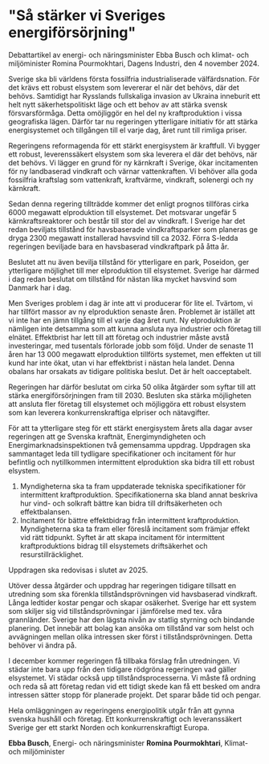 # "Så stärker vi Sveriges energiförsörjning"

Debattartikel av energi\- och näringsminister Ebba Busch och klimat\- och miljöminister Romina Pourmokhtari, Dagens Industri, den 4 november 2024\.


Sverige ska bli världens första fossilfria industrialiserade välfärdsnation. För det krävs ett robust elsystem som levererar el när det behövs, där det behövs. Samtidigt har Rysslands fullskaliga invasion av Ukraina inneburit ett helt nytt säkerhetspolitiskt läge och ett behov av att stärka svensk försvarsförmåga. Detta omöjliggör en hel del ny kraftproduktion i vissa geografiska lägen. Därför tar nu regeringen ytterligare initiativ för att stärka energisystemet och tillgången till el varje dag, året runt till rimliga priser.

Regeringens reformagenda för ett stärkt energisystem är kraftfull. Vi bygger ett robust, leverenssäkert elsystem som ska leverera el där det behövs, när det behövs. Vi lägger en grund för ny kärnkraft i Sverige, ökar incitamenten för ny landbaserad vindkraft och värnar vattenkraften. Vi behöver alla goda fossilfria kraftslag som vattenkraft, kraftvärme, vindkraft, solenergi och ny kärnkraft.

Sedan denna regering tillträdde kommer det enligt prognos tillföras cirka 6000 megawatt elproduktion till elsystemet. Det motsvarar ungefär 5 kärnkraftsreaktorer och består till stor del av vindkraft. I Sverige har det redan beviljats tillstånd för havsbaserade vindkraftsparker som planeras ge dryga 2300 megawatt installerad havsvind till ca 2032\. Förra S\-ledda regeringen beviljade bara en havsbaserad vindkraftpark på åtta år.

Beslutet att nu även bevilja tillstånd för ytterligare en park, Poseidon, ger ytterligare möjlighet till mer elproduktion till elsystemet. Sverige har därmed i dag redan beslutat om tillstånd för nästan lika mycket havsvind som Danmark har i dag.

Men Sveriges problem i dag är inte att vi producerar för lite el. Tvärtom, vi har tillfört massor av ny elproduktion senaste åren. Problemet är istället att vi inte har en jämn tillgång till el varje dag året runt. Ny elproduktion är nämligen inte detsamma som att kunna ansluta nya industrier och företag till elnätet. Effektbrist har lett till att företag och industrier måste avstå investeringar, med tusentals förlorade jobb som följd. Under de senaste 11 åren har 13 000 megawatt elproduktion tillförts systemet, men effekten ut till kund har inte ökat, utan vi har effektbrist i nästan hela landet. Denna obalans har orsakats av tidigare politiska beslut. Det är helt oacceptabelt.

Regeringen har därför beslutat om cirka 50 olika åtgärder som syftar till att stärka energiförsörjningen fram till 2030\. Besluten ska stärka möjligheten att ansluta fler företag till elsystemet och möjliggöra ett robust elsystem som kan leverera konkurrenskraftiga elpriser och nätavgifter.

För att ta ytterligare steg för ett stärkt energisystem årets alla dagar avser regeringen att ge Svenska kraftnät, Energimyndigheten och Energimarknadsinspektionen två gemensamma uppdrag. Uppdragen ska sammantaget leda till tydligare specifikationer och incitament för hur befintlig och nytillkommen intermittent elproduktion ska bidra till ett robust elsystem.

1. Myndigheterna ska ta fram uppdaterade tekniska specifikationer för intermittent kraftproduktion. Specifikationerna ska bland annat beskriva hur vind\- och solkraft bättre kan bidra till driftsäkerheten och effektbalansen.
2. Incitament för bättre effektbidrag från intermittent kraftproduktion. Myndigheterna ska ta fram eller föreslå incitament som främjar effekt vid rätt tidpunkt. Syftet är att skapa incitament för intermittent kraftproduktions bidrag till elsystemets driftsäkerhet och resurstillräcklighet.

Uppdragen ska redovisas i slutet av 2025\.

Utöver dessa åtgärder och uppdrag har regeringen tidigare tillsatt en utredning som ska förenkla tillståndsprövningen vid havsbaserad vindkraft. Långa ledtider kostar pengar och skapar osäkerhet. Sverige har ett system som skiljer sig vid tillståndsprövningar i jämförelse med tex. våra grannländer. Sverige har den lägsta nivån av statlig styrning och bindande planering. Det innebär att bolag kan ansöka om tillstånd var som helst och avvägningen mellan olika intressen sker först i tillståndsprövningen. Detta behöver vi ändra på.

I december kommer regeringen få tillbaka förslag från utredningen. Vi städar inte bara upp från den tidigare rödgröna regeringen vad gäller elsystemet. Vi städar också upp tillståndsprocesserna. Vi måste få ordning och reda så att företag redan vid ett tidigt skede kan få ett besked om andra intressen sätter stopp för planerade projekt. Det sparar både tid och pengar.

Hela omläggningen av regeringens energipolitik utgår från att gynna svenska hushåll och företag. Ett konkurrenskraftigt och leveranssäkert Sverige ger ett starkt Norden och konkurrenskraftigt Europa.

**Ebba Busch**, Energi\- och näringsminister
**Romina Pourmokhtari**, Klimat\- och miljöminister
